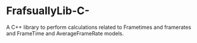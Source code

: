 # FrafsuallyLib-C-
A C++ library to perform calculations related to Frametimes and framerates and FrameTime and AverageFrameRate models.
